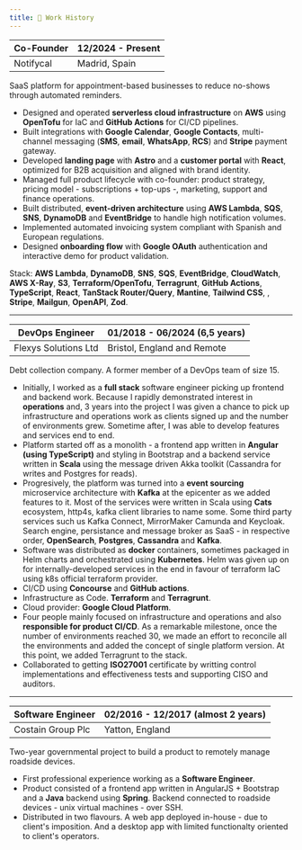 ```yaml
---
title: 💼 Work History
---
```


| **Co-Founder**                   | 12/2024 - Present |
| -------------------------------- | ----------------- |
| Notifycal                        | Madrid, Spain     |

SaaS platform for appointment-based businesses to reduce no-shows through automated reminders.

- Designed and operated **serverless cloud infrastructure** on **AWS** using **OpenTofu** for IaC and **GitHub Actions** for CI/CD pipelines.
- Built integrations with **Google Calendar**, **Google Contacts**, multi-channel messaging (**SMS**, **email**, **WhatsApp**, **RCS**) and **Stripe** payment gateway.
- Developed **landing page** with **Astro** and a **customer portal** with **React**, optimized for B2B acquisition and aligned with brand identity.
- Managed full product lifecycle with co-founder: product strategy, pricing model - subscriptions + top-ups -, marketing, support and finance operations.
- Built distributed, **event-driven architecture** using **AWS Lambda**, **SQS**, **SNS**, **DynamoDB** and **EventBridge** to handle high notification volumes.
- Implemented automated invoicing system compliant with Spanish and European regulations.
- Designed **onboarding flow** with **Google OAuth** authentication and interactive demo for product validation.

Stack: **AWS Lambda**, **DynamoDB**, **SNS**, **SQS**, **EventBridge**, **CloudWatch**, **AWS X-Ray**, **S3**, **Terraform/OpenTofu**, **Terragrunt**, **GitHub Actions**, **TypeScript**, **React**, **TanStack Router/Query**, **Mantine**, **Tailwind CSS**, , **Stripe**, **Mailgun**, **OpenAPI**, **Zod**.

---

| **DevOps Engineer**  | 01/2018 - 06/2024 (**6,5 years**) |
| -------------------- | --------------------------- |
| Flexys Solutions Ltd | Bristol, England and Remote |

Debt collection company. A former member of a DevOps team of size 15.

- Initially, I worked as a **full stack** software engineer picking up frontend and backend work. Because I rapidly demonstrated interest in **operations** and, 3 years into the project I was given a chance to pick up infrastructure and operations work as clients signed up and the number of environments grew. Sometime after, I was able to develop features and services end to end.
- Platform started off as a monolith - a frontend app written in **Angular (using TypeScript)** and styling in Bootstrap and a backend service written in **Scala** using the message driven Akka toolkit (Cassandra for writes and Postgres for reads). 
- Progresively, the platform was turned into a **event sourcing** microservice architecture with **Kafka** at the epicenter as we added features to it. Most of the services were written in Scala using **Cats** ecosystem, http4s, kafka client libraries to name some. Some third party services such us Kafka Connect, MirrorMaker Camunda and Keycloak. Search engine, persistance and message broker as SaaS - in respective order, **OpenSearch**, **Postgres**, **Cassandra** and **Kafka**.
- Software was distributed as **docker** containers, sometimes packaged in Helm charts and orchestrated using **Kubernetes**. Helm was given up on for internally-developed services in the end in favour of terraform IaC using k8s official terraform provider.
- CI/CD using **Concourse** and **GitHub actions**.
- Infrastructure as Code. **Terraform** and **Terragrunt**.
- Cloud provider: **Google Cloud Platform**.
- Four people mainly focused on infrastructure and operations and also **responsible for product CI/CD**. As a remarkable milestone, once the number of environments reached 30, we made an effort to reconcile all the environments and added the concept of single platform version. At this point, we added Terragrunt to the stack.
- Collaborated to getting **ISO27001** certificate by writting control implementations and effectiveness tests and supporting CISO and auditors.

---

| **Software Engineer** | 02/2016 - 12/2017 (**almost 2 years**) |
| --------------------- | ----------------- |
| Costain Group Plc     | Yatton, England   |

Two-year governmental project to build a product to remotely manage roadside devices.
- First professional experience working as a **Software Engineer**.
- Product consisted of a frontend app written in AngularJS + Bootstrap and a **Java** backend using **Spring**. Backend connected to roadside devices - unix virtual machines - over SSH.
 - Distributed in two flavours. A web app deployed in-house - due to client's imposition. And a desktop app with limited functionalty oriented to client's operators.
